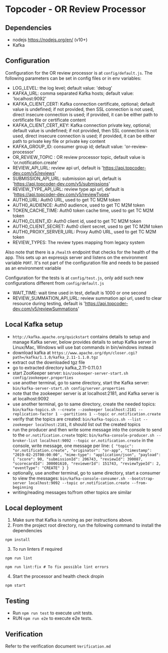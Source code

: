 # Topcoder - OR Review Processor

## Dependencies

- nodejs https://nodejs.org/en/ (v10+)
- Kafka

## Configuration

Configuration for the OR review processor is at `config/default.js`.
The following parameters can be set in config files or in env variables:
- LOG_LEVEL: the log level; default value: 'debug'
- KAFKA_URL: comma separated Kafka hosts; default value: 'localhost:9092'
- KAFKA_CLIENT_CERT: Kafka connection certificate, optional; default value is undefined;
    if not provided, then SSL connection is not used, direct insecure connection is used;
    if provided, it can be either path to certificate file or certificate content
- KAFKA_CLIENT_CERT_KEY: Kafka connection private key, optional; default value is undefined;
    if not provided, then SSL connection is not used, direct insecure connection is used;
    if provided, it can be either path to private key file or private key content
- KAFKA_GROUP_ID: consumer group id; default value: 'or-review-processor'
- OR_REVIEW_TOPIC : OR review processor topic, default value is 'or.notification.create'
- REVIEW_API_URL: review api url, default is 'https://api.topcoder-dev.com/v5/reviews'
- SUBMISSION_API_URL: submission api url, default is 'https://api.topcoder-dev.com/v5/submissions'
- REVIEW_TYPE_API_URL: review type api url, default is 'https://api.topcoder-dev.com/v5/reviewTypes'
- AUTH0_URL: Auth0 URL, used to get TC M2M token
- AUTH0_AUDIENCE: Auth0 audience, used to get TC M2M token
- TOKEN_CACHE_TIME: Auth0 token cache time, used to get TC M2M token
- AUTH0_CLIENT_ID: Auth0 client id, used to get TC M2M token
- AUTH0_CLIENT_SECRET: Auth0 client secret, used to get TC M2M token
- AUTH0_PROXY_SERVER_URL: Proxy Auth0 URL, used to get TC M2M token
- REVIEW_TYPES: The review types mapping from legacy system

Also note that there is a `/health` endpoint that checks for the health of the app. This sets up an expressjs server and listens on the environment variable `PORT`. It's not part of the configuration file and needs to be passed as an environment variable

Configuration for the tests is at `config/test.js`, only add such new configurations different from `config/default.js`
- WAIT_TIME: wait time used in test, default is 1000 or one second
- REVIEW_SUMMATION_API_URL: review summation api url, used to clear resource during testing, default is 'https://api.topcoder-dev.com/v5/reviewSummations'

## Local Kafka setup

- `http://kafka.apache.org/quickstart` contains details to setup and manage Kafka server,
  below provides details to setup Kafka server in Linux/Mac, Windows will use bat commands in bin/windows instead
- download kafka at `https://www.apache.org/dyn/closer.cgi?path=/kafka/1.1.0/kafka_2.11-1.1.0.tgz`
- extract out the downloaded tgz file
- go to extracted directory kafka_2.11-0.11.0.1
- start ZooKeeper server:
  `bin/zookeeper-server-start.sh config/zookeeper.properties`
- use another terminal, go to same directory, start the Kafka server:
  `bin/kafka-server-start.sh config/server.properties`
- note that the zookeeper server is at localhost:2181, and Kafka server is at localhost:9092
- use another terminal, go to same directory, create the needed topics:
  `bin/kafka-topics.sh --create --zookeeper localhost:2181 --replication-factor 1 --partitions 1 --topic or.notification.create`
- verify that the topics are created:
  `bin/kafka-topics.sh --list --zookeeper localhost:2181`,
  it should list out the created topics
- run the producer and then write some message into the console to send to the `or.notification.create` topic:
  `bin/kafka-console-producer.sh --broker-list localhost:9092 --topic or.notification.create`
  in the console, write message, one message per line:
  `{ "topic": "or.notification.create", "originator": "or-app", "timestamp": "2019-02-25T00:00:00", "mime-type": "application/json", "payload": { "score": 90, "submissionId": 206743, "reviewId": 390087, "scorecardId": 300001610, "reviewerId": 151743, "reviewTypeId": 2, "eventType": "CREATE" } }`
- optionally, use another terminal, go to same directory, start a consumer to view the messages:
  `bin/kafka-console-consumer.sh --bootstrap-server localhost:9092 --topic or.notification.create --from-beginning`
- writing/reading messages to/from other topics are similar

## Local deployment
1. Make sure that Kafka is running as per instructions above.
2. From the project root directory, run the following command to install the dependencies
```
npm install
```
3. To run linters if required
```
npm run lint

npm run lint:fix # To fix possible lint errors
```
4. Start the processor and health check dropin
```
npm start
```

## Testing
- Run `npm run test` to execute unit tests.
- RUN `npm run e2e` to execute e2e tests.

## Verification
Refer to the verification document `Verification.md`
